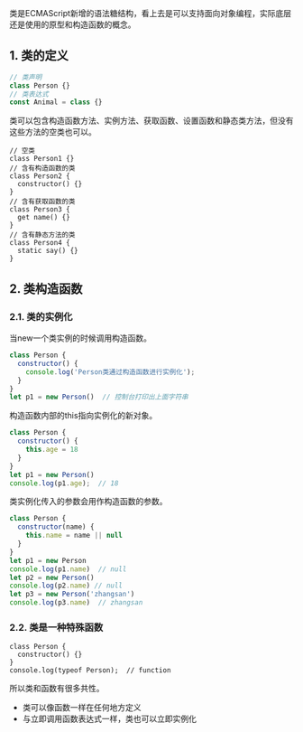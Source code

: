 类是ECMAScript新增的语法糖结构，看上去是可以支持面向对象编程，实际底层还是使用的原型和构造函数的概念。

## 1. 类的定义
```js
// 类声明
class Person {}
// 类表达式
const Animal = class {}
```
类可以包含构造函数方法、实例方法、获取函数、设置函数和静态类方法，但没有这些方法的空类也可以。
```
// 空类
class Person1 {}
// 含有构造函数的类
class Person2 {
  constructor() {}
}
// 含有获取函数的类
class Person3 {
  get name() {}
}
// 含有静态方法的类
class Person4 {
  static say() {}
}
```

## 2. 类构造函数
### 2.1. 类的实例化
当new一个类实例的时候调用构造函数。
```js
class Person {
  constructor() {
    console.log('Person类通过构造函数进行实例化');
  }
}
let p1 = new Person()  // 控制台打印出上面字符串
```
构造函数内部的this指向实例化的新对象。
```js
class Person {
  constructor() {
    this.age = 18
  }
}
let p1 = new Person()
console.log(p1.age);  // 18
```
类实例化传入的参数会用作构造函数的参数。
```js
class Person {
  constructor(name) {
    this.name = name || null
  }
}
let p1 = new Person
console.log(p1.name)  // null
let p2 = new Person()
console.log(p2.name) // null
let p3 = new Person('zhangsan')
console.log(p3.name)  // zhangsan
```

### 2.2. 类是一种特殊函数
```
class Person {
  constructor() {}
}
console.log(typeof Person);  // function
```
所以类和函数有很多共性。
- 类可以像函数一样在任何地方定义
- 与立即调用函数表达式一样，类也可以立即实例化

